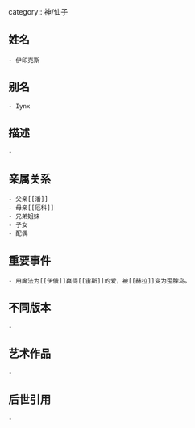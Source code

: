 category:: 神/仙子
## 姓名
	- 伊印克斯
## 别名
	- Iynx
## 描述
	-
## 亲属关系
	- 父亲[[潘]]
	- 母亲[[厄科]]
	- 兄弟姐妹
	- 子女
	- 配偶
## 重要事件
	- 用魔法为[[伊俄]]赢得[[宙斯]]的爱，被[[赫拉]]变为歪脖鸟。
## 不同版本
	-
## 艺术作品
	-
## 后世引用
	-
